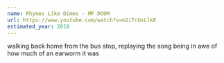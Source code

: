 ```yaml
---
name: Rhymes Like Dimes - MF DOOM
url: https://www.youtube.com/watch?v=m2iTcUxLlkE
estimated_year: 2018
---
```


walking back home from the bus stop, replaying the song being in awe of how much of an earworm it was
